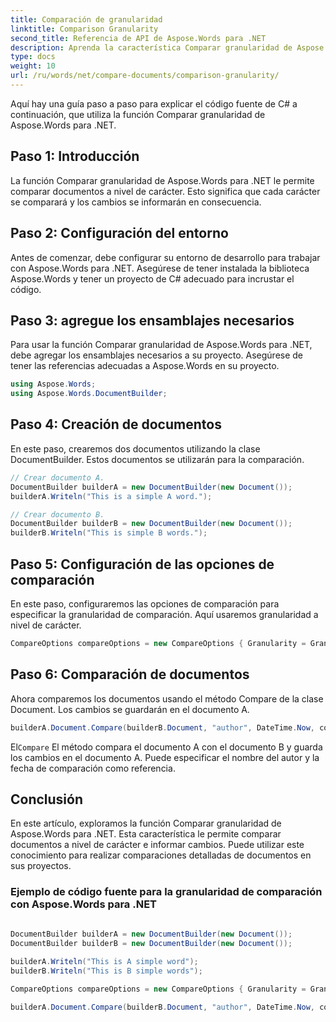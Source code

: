 ```yaml
---
title: Comparación de granularidad
linktitle: Comparison Granularity
second_title: Referencia de API de Aspose.Words para .NET
description: Aprenda la característica Comparar granularidad de Aspose.Words para .NET que permite comparar documentos carácter por carácter e informar los cambios realizados.
type: docs
weight: 10
url: /ru/words/net/compare-documents/comparison-granularity/
---
```

Aquí hay una guía paso a paso para explicar el código fuente de C# a continuación, que utiliza la función Comparar granularidad de Aspose.Words para .NET.

## Paso 1: Introducción

La función Comparar granularidad de Aspose.Words para .NET le permite comparar documentos a nivel de carácter. Esto significa que cada carácter se comparará y los cambios se informarán en consecuencia.

## Paso 2: Configuración del entorno

Antes de comenzar, debe configurar su entorno de desarrollo para trabajar con Aspose.Words para .NET. Asegúrese de tener instalada la biblioteca Aspose.Words y tener un proyecto de C# adecuado para incrustar el código.

## Paso 3: agregue los ensamblajes necesarios

Para usar la función Comparar granularidad de Aspose.Words para .NET, debe agregar los ensamblajes necesarios a su proyecto. Asegúrese de tener las referencias adecuadas a Aspose.Words en su proyecto.

```csharp
using Aspose.Words;
using Aspose.Words.DocumentBuilder;
```

## Paso 4: Creación de documentos

En este paso, crearemos dos documentos utilizando la clase DocumentBuilder. Estos documentos se utilizarán para la comparación.

```csharp
// Crear documento A.
DocumentBuilder builderA = new DocumentBuilder(new Document());
builderA.Writeln("This is a simple A word.");

// Crear documento B.
DocumentBuilder builderB = new DocumentBuilder(new Document());
builderB.Writeln("This is simple B words.");
```

## Paso 5: Configuración de las opciones de comparación

En este paso, configuraremos las opciones de comparación para especificar la granularidad de comparación. Aquí usaremos granularidad a nivel de carácter.

```csharp
CompareOptions compareOptions = new CompareOptions { Granularity = Granularity.CharLevel };
```

## Paso 6: Comparación de documentos

Ahora comparemos los documentos usando el método Compare de la clase Document. Los cambios se guardarán en el documento A.

```csharp
builderA.Document.Compare(builderB.Document, "author", DateTime.Now, compareOptions);
```

 El`Compare` El método compara el documento A con el documento B y guarda los cambios en el documento A. Puede especificar el nombre del autor y la fecha de comparación como referencia.

## Conclusión

En este artículo, exploramos la función Comparar granularidad de Aspose.Words para .NET. Esta característica le permite comparar documentos a nivel de carácter e informar cambios. Puede utilizar este conocimiento para realizar comparaciones detalladas de documentos en sus proyectos.

### Ejemplo de código fuente para la granularidad de comparación con Aspose.Words para .NET

```csharp
            
DocumentBuilder builderA = new DocumentBuilder(new Document());
DocumentBuilder builderB = new DocumentBuilder(new Document());

builderA.Writeln("This is A simple word");
builderB.Writeln("This is B simple words");

CompareOptions compareOptions = new CompareOptions { Granularity = Granularity.CharLevel };

builderA.Document.Compare(builderB.Document, "author", DateTime.Now, compareOptions);            
        
```
